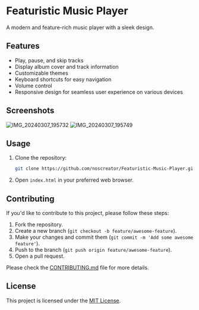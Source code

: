# Featuristic Music Player

A modern and feature-rich music player with a sleek design.

## Features

- Play, pause, and skip tracks
- Display album cover and track information
- Customizable themes
- Keyboard shortcuts for easy navigation
- Volume control
- Responsive design for seamless user experience on various devices

## Screenshots
![IMG_20240307_195732](https://github.com/noscreator/featurastic-music-player/assets/152608930/629a5759-58cd-457b-b3d8-431d97be5908)
![IMG_20240307_195749](https://github.com/noscreator/featurastic-music-player/assets/152608930/07e22b38-6ab7-44aa-a7d3-4d62d29eee53)

## Usage

1. Clone the repository:

   ```bash
   git clone https://github.com/noscreator/Featuristic-Music-Player.git
   ```

2. Open `index.html` in your preferred web browser.

## Contributing

If you'd like to contribute to this project, please follow these steps:

1. Fork the repository.
2. Create a new branch (`git checkout -b feature/awesome-feature`).
3. Make your changes and commit them (`git commit -m 'Add some awesome feature'`).
4. Push to the branch (`git push origin feature/awesome-feature`).
5. Open a pull request.

Please check the [CONTRIBUTING.md](CONTRIBUTING.md) file for more details.

## License

This project is licensed under the [MIT License](LICENSE).
